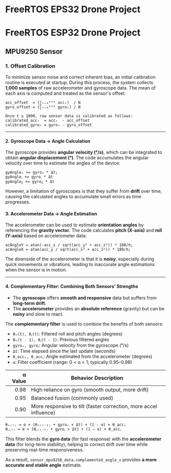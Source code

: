 # FreeRTOS EPS32 Drone Project

# FreeRTOS ESP32 Drone Project

## MPU9250 Sensor

### 1. Offset Calibration

To minimize sensor noise and correct inherent bias, an initial calibration routine is executed at startup. During this
process, the system collects **1,000 samples** of raw accelerometer and gyroscope data. The mean of each axis is
computed and treated as the sensor's offset:

```
acc_offset  = (∑ₜ₌₀⁹⁹⁹ accₜ)  / N  
gyro_offset = (∑ₜ₌₀⁹⁹⁹ gyroₜ) / N  

Once t ≥ 1000, raw sensor data is calibrated as follows:  
calibrated_accₜ  = accₜ  - acc_offset  
calibrated_gyroₜ = gyroₜ - gyro_offset
```

---

#### 2. Gyroscope Data → Angle Calculation

The gyroscope provides **angular velocity (°/s)**, which can be integrated to obtain **angular displacement (°)**. The
code accumulates the angular velocity over time to estimate the angles of the device:

```
gyAngleₓ += gyroₓ * Δt;
gyAngleᵧ += gyroᵧ * Δt
gyAngle𝓏 += gyro𝓏 * Δt
```

However, a limitation of gyroscopes is that they suffer from **drift** over time, causing the calculated angles to
accumulate small errors as time progresses.

#### 3. Accelerometer Data → Angle Estimation

The accelerometer can be used to estimate **orientation angles** by referencing the **gravity vector**. The code
calculates **pitch (X-axis)** and **roll (Y-axis)** based on accelerometer data:

```
acAngleY = atan(-acc_x / sqrt(acc_y² + acc_z²)) * 180/π;
acAngleX = atan(acc_y / sqrt(acc_x² + acc_z²)) * 180/π;
```

The downside of the accelerometer is that it is **noisy**, especially during quick movements or vibrations, leading to
inaccurate angle estimations when the sensor is in motion.

---

#### 4. Complementary Filter: Combining Both Sensors’ Strengths

- The **gyroscope** offers **smooth and responsive** data but suffers from **long-term drift**.
- The **accelerometer** provides an **absolute reference** (gravity) but can be **noisy** and slow to react.

The **complementary filter** is used to combine the benefits of both sensors:

- `θₓ(t), θᵧ(t)`: Filtered roll and pitch angles (degrees)
- `θₓ(t - 1), θᵧ(t - 1)`: Previous filtered angles
- `gyroₓ, gyroᵧ`: Angular velocity from the gyroscope (°/s)
- `Δt`: Time elapsed since the last update (seconds)
- `θ_accₓ, θ_accᵧ`: Angle estimated from the accelerometer (degrees)
- `α`: Filter coefficient (range: 0 < α < 1; typically 0.95–0.98)

| α Value | Behavior Description                                              |
|--------:|-------------------------------------------------------------------|
|    0.98 | High reliance on gyro (smooth output, more drift)                 |
|    0.95 | Balanced fusion (commonly used)                                   |
|    0.90 | More responsive to tilt (faster correction, more accel influence) |

```
θₓ₍ₜ₎ = α × (θₓ₍ₜ₋₁₎ + gyroₓ × Δt) + (1 - α) × θ_accₓ
θᵧ₍ₜ₎ = α × [θᵧ₍ₜ₋₁₎ + gyroᵧ × Δt] + (1 − α) × θ_accᵧ
```

This filter blends the **gyro data** (for fast response) with the **accelerometer data** (for long-term stability),
helping to correct drift over time while preserving real-time responsiveness.

As a result, `sensor_mpu9250_data.complemented_angle_x` provides **a more accurate and stable angle** estimate.